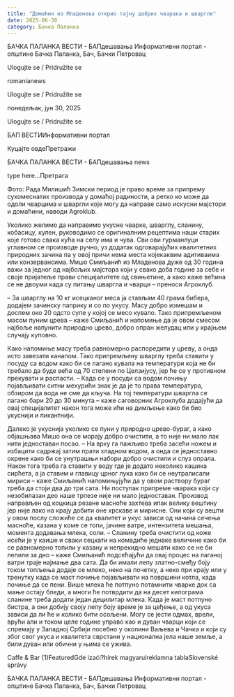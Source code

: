 ```yaml
---
title: "Домаћин из Младенова открио тајну добрих чварака и шваргле"
date: 2025-06-30
category: Бачка Паланка
---
```


БАЧКА ПАЛАНКА ВЕСТИ - БАПдешавања Информативни портал - општине Бачка Паланка, Бач, Бачки Петровац

Ulogujte se / Pridružite se

romanianews

Ulogujte se / Pridružite se

понедељак, јун 30, 2025

Ulogujte se / Pridružite se

БАП ВЕСТИИнформативни портал

Куцајте овдеПретражи

БАЧКА ПАЛАНКА ВЕСТИ - БАПдешавања news

type here...Претрага

Фото: Рада Милишић
            Зимски период је право време за припрему сухомеснатих производа у домаћој радиности, а ретко ко може да одоли чварцима и шваргли које могу да направе само искусни мајстори и домаћини, наводи Agroklub.

Уколико желимо да направимо укусне чварке, шварглу, сланину, кобасицу, кулен, руководимо се оригиналним рецептима наши старих које готово свака кућа на селу има и чува. Сви ови гурманлуци углавном се производе ручно, уз додатак одговарајућих квалитетних природних зачина па у овој причи нема места којекаквим адитиваима или конзервансима.
Мишо Смиљанић из Младенова дуже од 30 година важи за једног од најбољих мајстора који у свако доба године за себе и своје пријатеље прави специјалитете од свињетине, а како каже већина се не двоуми када су питању шваргла и чварци – преноси Агроклуб.


– За шварглу на 10 кг исецканог меса ја стављам 40 грама бибера, додајем зачинску паприку и со по укусу. Масу добро измешам и доспем око 20 одсто супе у којој се месо кувало. Тако припремљеном масом пуним црева – каже Смиљанић и напомиње да је овом смесом најбоље напунити природно црево, добро опран желудац или у крајњем случају куповно.


Како напомиње масу треба равномерно распоредити у цреву, а онда исто завезати канапом. Тако припремљену шварглу треба ставити у посуду са водом како би се лагано кувала на температури која не би требало да буде већа од 70 степени по Целзијусу, јер ће се у противном прекувати и распасти.
– Када се у посуди са водом почињу појављивати ситни мехурићи знак је да је то права температура, обзиром да вода не сме да кључа. На тој температури шваргла се лагано бари 20 до 30 минута – каже саговорник Агроклуба додајући да овај специјалитет након тога може ићи на димљење како би био укуснији и пикантнији.


Далеко је укуснија уколико се пуни у природно црево-бураг, а како објашњава Mишo она се морају добро очистити, а то није ни мало лак нити једноставан посао.
– На врху га пажљиво треба засећи ножем и избацити садржај затим прати хладном водом, а онда се једноставно окрене како би се унутрашњи набори добро очистили и слуз опрала. Након тога треба га ставити у воду где је додато неколико кашика сирћета, а ја ставим и главицу црног лука како би се неутралисали мириси – каже Смиљанић напомињујући да у овом раствору бураг треба да стоји два до три сата.
Ни поступак припреме чварака који су незобилазан део наше трпезе није ни мало једноставан. Производ направљен од коцкица резане масноће захтева ипак велику вештину јер није лако на крају добити оне хрскаве и мирисне. Они који су вешти у овом послу сложиће се да квалитет и укус зависи од начина сечења масноће, казана у коме се топи, јачине ватре, интензитета мешања, момента додавања млека, соли.
– Сланину треба очистити од коже исећи је у каише и сваки сецкати на комадиће једнаке величине како би се равномерно топили у казану и непрекидно мешати како се не би лепили за дно – каже Смиљанић подсећајући да овај процес на лаганој ватри траје најмање два сата.
Да би имали лепу златно-смеђу боју током топљења додаје се млеко, неко на почетку, а неко при крају или у тренутку када се маст почиње појављивати на површини котла, када почиње да се пени. Више млека ће потпуно потамнити чварке док са мање остају бледи, а многи ће потврдити да на десет килограма сланине треба додати један децилитар млека. Када је маст потпуно бистра, а они добију своју лепу боју време је за цеђење, а од укуса зависи да ли ће и колико бити осољени.
Могу се јести одмах, врели, врући али и током целе године управо као и дуван чварци који се спремају у Западној Србији посебно у околини Ваљева и Чачка и који су због свог укуса и квалитета сврстани у национална јела наше земље, а били дуван или обични у њима се ужива.

Caffe & Bar (1)FeaturedGde izaći?hírek magyarulreklamna tablaSlovenské správy

БАЧКА ПАЛАНКА ВЕСТИ - БАПдешавања Информативни портал - општине Бачка Паланка, Бач, Бачки Петровац

